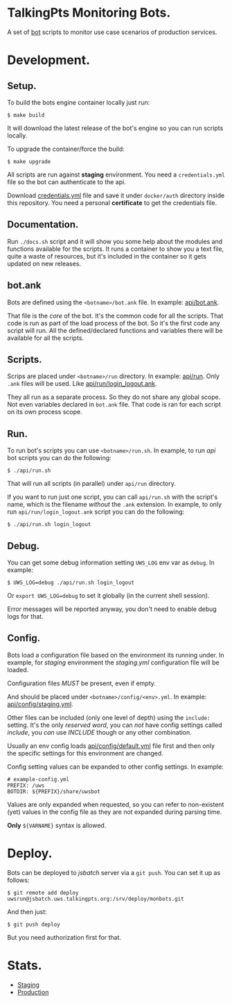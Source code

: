 # TalkingPts Monitoring Bots.

A set of [bot][bot.docs] scripts to monitor use case scenarios of production services.

[bot.docs]: https://github.com/TalkingPts/Infrastructure/blob/master/docs/uwsbot.md

# Development.

## Setup.

To build the bots engine container locally just run:

	$ make build

It will download the latest release of the bot's engine so you can run scripts locally.

To upgrade the container/force the build:

	$ make upgrade

All scripts are run against **staging** environment. You need a `credentials.yml` file
so the bot can authenticate to the api.

Download [credentials.yml][bot.auth] file and save it under `docker/auth` directory
inside this repository. You need a personal **certificate** to get the credentials file.

[bot.auth]: https://jsbatch.uws.talkingpts.org/uwsbot/credentials.yml

## Documentation.

Run `./docs.sh` script and it will show you some help about the modules and functions
available for the scripts. It runs a container to show you a text file, quite a waste
of resources, but it's included in the container so it gets updated on new releases.

## bot.ank

Bots are defined using the `<botname>/bot.ank` file. In example: [api/bot.ank](./api/bot.ank).

That file is the *core* of the bot. It's the common code for all the scripts.
That code is run as part of the load process of the bot. So it's the first code any script
will run. All the defined/declared functions and variables there will be available for all the
scripts.

## Scripts.

Scrips are placed under `<botname>/run` directory. In example: [api/run](./api/run/).
Only `.ank` files will be used. Like [api/run/login_logout.ank](api/run/login_logout.ank).

They all run as a separate process. So they do not share any global scope. Not even variables declared in `bot.ank` file. That code is ran for each script on its own
process scope.

## Run.

To run bot's scripts you can use `<botname>/run.sh`. In example, to run *api* bot scripts you can do the following:

    $ ./api/run.sh

That will run all scripts (in parallel) under `api/run` directory.

If you want to run just one script, you can call `api/run.sh` with the script's name, which is the filename *without* the `.ank` extension. In example, to only run
`api/run/login_logout.ank` script you can do the following:

    $ ./api/run.sh login_logout

## Debug.

You can get some debug information setting `UWS_LOG` env var as `debug`. In example:

    $ UWS_LOG=debug ./api/run.sh login_logout

Or `export UWS_LOG=debug` to set it globally (in the current shell session).

Error messages will be reported anyway, you don't need to enable debug logs for that.

## Config.

Bots load a configuration file based on the environment its running under. In example,
for *staging* environment the *staging.yml* configuration file will be loaded.

Configuration files *MUST* be present, even if empty.

And should be placed under `<botname>/config/<env>.yml`.
In example: [api/config/staging.yml](api/config/staging.yml).

Other files can be included (only one level of depth) using the `include:` setting.
It's the only *reserved word*, you can *not* have config settings called *include*, you
*can* use *INCLUDE* though or any other combination.

Usually an env config loads [api/config/default.yml](api/config/default.yml) file first
and then only the specific settings for this environment are changed.

Config setting values can be expanded to other config settings. In example:

    # example-config.yml
    PREFIX: /uws
    BOTDIR: ${PREFIX}/share/uwsbot

Values are only expanded when requested, so you can refer to non-existent (yet) values in
the config file as they are not expanded during parsing time.

**Only** `${VARNAME}` syntax is allowed.

# Deploy.

Bots can be deployed to *jsbatch* server via a `git push`. You can set it up as follows:

	$ git remote add deploy uwsrun@jsbatch.uws.talkingpts.org:/srv/deploy/monbots.git

And then just:

	$ git push deploy

But you need authorization first for that.

# Stats.

* [Staging](https://jsbatch.uws.talkingpts.org/munin/staging.t.o/app.staging.t.o/index.html#uwsbot)
* [Production](https://jsbatch.uws.talkingpts.org/munin/t.o/app.t.o/index.html#uwsbot)
